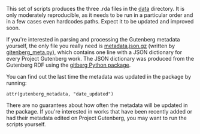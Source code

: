 This set of scripts produces the three .rda files in the [data](../data) directory. It is only moderately reproducible, as it needs to be run in a particular order and in a few cases even hardcodes paths. Expect it to be updated and improved soon.

If you're interested in parsing and processing the Gutenberg metadata yourself, the only file you really need is [metadata.json.gz](metadata.json.gz) (written by [gitenberg_meta.py](gitenberg_meta.py)), which contains one line with a JSON dictionary for every Project Gutenberg work. The JSON dictionary was produced from the Gutenberg RDF using the [gitberg Python package](https://github.com/gitenberg-dev/gitberg).

You can find out the last time the metadata was updated in the package by running:

    attr(gutenberg_metadata, "date_updated")

There are no guarantees about how often the metadata will be updated in the package. If you're interested in works that have been recently added or had their metadata edited on Project Gutenberg, you may want to run the scripts yourself.
